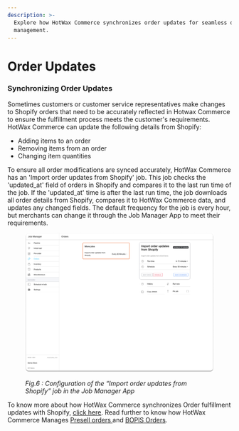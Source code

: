 ```yaml
---
description: >-
  Explore how HotWax Commerce synchronizes order updates for seamless order
  management.
---
```


# Order Updates

### Synchronizing Order Updates

Sometimes customers or customer service representatives make changes to Shopify orders that need to be accurately reflected in Hotwax Commerce to ensure the fulfillment process meets the customer's requirements. HotWax Commerce can update the following details from Shopify:

* Adding items to an order
* Removing items from an order
* Changing item quantities

To ensure all order modifications are synced accurately, HotWax Commerce has an 'Import order updates from Shopify' job. This job checks the 'updated\_at' field of orders in Shopify and compares it to the last run time of the job. If the 'updated\_at' time is after the last run time, the job downloads all order details from Shopify, compares it to HotWax Commerce data, and updates any changed fields. The default frequency for the job is every hour, but merchants can change it through the Job Manager App to meet their requirements.

<figure><img src="../../.gitbook/assets/22.png" alt=""><figcaption><p><em>Fig.6 : Configuration of the “Import order updates from Shopify” job in the Job Manager App</em></p></figcaption></figure>

To know more about how HotWax Commerce synchronizes Order fulfillment updates with Shopify, [click here](../../README.md). Read further to know how HotWax Commerce Manages [Presell orders ](../how-are-pre-orderable-and-backorderable-products-listed-or-delisted-on-shopify/how-are-pre-orderable-and-backorderable-products-listed-or-delisted-on-shopify.md)and [BOPIS Orders](../how-does-hotwax-commerce-manage-bopis-orders-on-shopify/how-does-hotwax-commerce-manage-bopis-orders-on-shopify.md).
